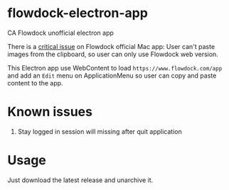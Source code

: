# flowdock-electron-app
CA Flowdock unofficial electron app

There is a [critical issue](https://flowdock.uservoice.com/forums/36827-general/suggestions/5631691-allow-pasting-images-from-the-clipboard?page=1&per_page=20) on Flowdock official Mac app: User can't paste images from the clipboard, so user can only use Flowdock web version.

This Electron app use WebContent to load `https://www.flowdock.com/app` and add an `Edit` menu on ApplicationMenu so user can copy and paste content to the app.

# Known issues

1. Stay logged in session will missing after quit application

# Usage

Just download the latest release and unarchive it.
